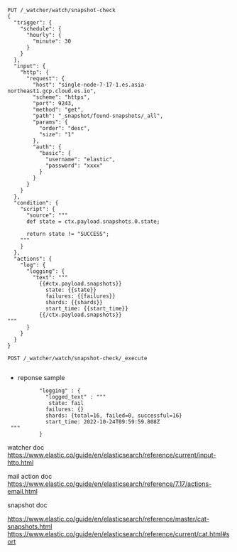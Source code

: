 ```
PUT /_watcher/watch/snapshot-check
{
  "trigger": {
    "schedule": {
      "hourly": {
        "minute": 30
      }
    }
  },
  "input": {
    "http": {
      "request": {
        "host": "single-node-7-17-1.es.asia-northeast1.gcp.cloud.es.io",
        "scheme": "https",
        "port": 9243,
        "method": "get",
        "path": "_snapshot/found-snapshots/_all",
        "params": {
          "order": "desc",
          "size": "1"
        },
        "auth": {
          "basic": {
            "username": "elastic",
            "password": "xxxx"
          }
        }
      }
    }
  },
  "condition": {
    "script": {
      "source": """
      def state = ctx.payload.snapshots.0.state;
      
      return state != "SUCCESS";
    """
    }
  },
  "actions": {
    "log": {
      "logging": {
        "text": """
          {{#ctx.payload.snapshots}} 
            state: {{state}}
            failures: {{failures}}
            shards: {{shards}}
            start_time: {{start_time}}
          {{/ctx.payload.snapshots}} 
"""
      }
    }
  }
} 

POST /_watcher/watch/snapshot-check/_execute


```

- reponse sample

```
          "logging" : {
            "logged_text" : """
             state: fail
            failures: {}
            shards: {total=16, failed=0, successful=16}
            start_time: 2022-10-24T09:59:59.808Z
 """
          }
```



watcher doc
https://www.elastic.co/guide/en/elasticsearch/reference/current/input-http.html

mail action doc 
https://www.elastic.co/guide/en/elasticsearch/reference/7.17/actions-email.html

snapshot doc

https://www.elastic.co/guide/en/elasticsearch/reference/master/cat-snapshots.html
https://www.elastic.co/guide/en/elasticsearch/reference/current/cat.html#sort


